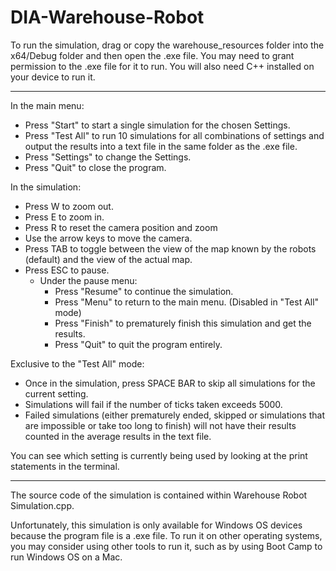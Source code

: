 # DIA-Warehouse-Robot

To run the simulation, drag or copy the warehouse_resources folder into the x64/Debug folder and then open the .exe file. You may need to grant permission to the .exe file for it to run. You will also need C++ installed on your device to run it.

------------------------------------------------------------------------------------

In the main menu:
- Press "Start" to start a single simulation for the chosen Settings.
- Press "Test All" to run 10 simulations for all combinations of settings and output the results into a text file in the same folder as the .exe file.
- Press "Settings" to change the Settings.
- Press "Quit" to close the program.

In the simulation:
- Press W to zoom out.
- Press E to zoom in.
- Press R to reset the camera position and zoom
- Use the arrow keys to move the camera.
- Press TAB to toggle between the view of the map known by the robots (default) and the view of the actual map.
- Press ESC to pause.
	- Under the pause menu:
		- Press "Resume" to continue the simulation.
		- Press "Menu" to return to the main menu. (Disabled in "Test All" mode)
		- Press "Finish" to prematurely finish this simulation and get the results.
		- Press "Quit" to quit the program entirely.

Exclusive to the "Test All" mode:
- Once in the simulation, press SPACE BAR to skip all simulations for the current setting.
- Simulations will fail if the number of ticks taken exceeds 5000.
- Failed simulations (either prematurely ended, skipped or simulations that are impossible or take too long to finish) will not have their results counted in the average results in the text file.

You can see which setting is currently being used by looking at the print statements in the terminal.

------------------------------------------------------------------------------------

The source code of the simulation is contained within Warehouse Robot Simulation.cpp.

Unfortunately, this simulation is only available for Windows OS devices because the program file is a .exe file. To run it on other operating systems, you may consider using other tools to run it, such as by using Boot Camp to run Windows OS on a Mac.